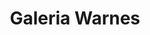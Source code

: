 ---
title: "Galeria Warnes"
url: /ciudad-autonoma-de-buenos-aires/galeria-warnes/
shop: Allgemein
---